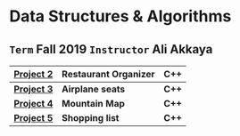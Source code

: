 # Data Structures & Algorithms 
## `Term` Fall 2019  `Instructor` Ali Akkaya
  | [Project 2](https://github.com/irem-zeynep/University_Projects/tree/master/Cmpe250/Project2/Restaurant_Organizer)|**Restaurant Organizer**|C++ |
  --- | --- | --- |
  | [**Project 3**](https://github.com/irem-zeynep/University_Projects/tree/master/Cmpe250/Project3/Airplane_seats)|**Airplane seats**|**C++**|
  | [**Project 4**](https://github.com/irem-zeynep/University_Projects/tree/master/Cmpe250/Project4/Mountain_Map)|**Mountain Map**|**C++**|
  | [**Project 5**](https://github.com/irem-zeynep/University_Projects/tree/master/Cmpe250/Project5/Shopping_list)|**Shopping list**|**C++**|
